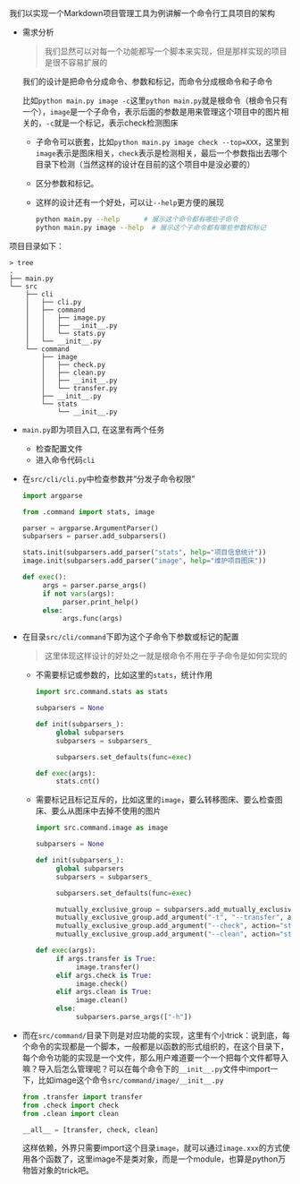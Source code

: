 我们以实现一个Markdown项目管理工具为例讲解一个命令行工具项目的架构

+ 需求分析
     >我们显然可以对每一个功能都写一个脚本来实现，但是那样实现的项目是很不容易扩展的

     我们的设计是把命令分成命令、参数和标记，而命令分成根命令和子命令

     比如`python main.py image -c`这里`python main.py`就是根命令（根命令只有一个），`image`是一个子命令，表示后面的参数是用来管理这个项目中的图片相关的，`-c`就是一个标记，表示check检测图床  
     + 子命令可以嵌套，比如`python main.py image check --top=XXX`，这里到`image`表示是图床相关，`check`表示是检测相关，最后一个参数指出去哪个目录下检测（当然这样的设计在目前的这个项目中是没必要的）
     + 区分参数和标记。

     + 这样的设计还有一个好处，可以让`--help`更方便的展现
          ```bash
          python main.py --help      # 展示这个命令都有哪些子命令
          python main.py image --help  # 展示这个子命令都有哪些参数和标记
          ```

项目目录如下：
```
> tree          
.
├── main.py
└── src
    ├── cli
    │   ├── cli.py
    │   ├── command
    │   │   ├── image.py
    │   │   ├── __init__.py
    │   │   └── stats.py
    │   └── __init__.py
    └── command
        ├── image
        │   ├── check.py
        │   ├── clean.py
        │   ├── __init__.py
        │   └── transfer.py
        ├── __init__.py
        └── stats
            └── __init__.py
```


+ `main.py`即为项目入口, 在这里有两个任务
     + 检查配置文件
     + 进入命令代码`cli`

+ 在`src/cli/cli.py`中检查参数并“分发子命令权限”
     ```python
     import argparse

     from .command import stats, image
     
     parser = argparse.ArgumentParser()
     subparsers = parser.add_subparsers()

     stats.init(subparsers.add_parser("stats", help="项目信息统计"))
     image.init(subparsers.add_parser("image", help="维护项目图床"))

     def exec():
          args = parser.parse_args()
          if not vars(args):
               parser.print_help()
          else:
               args.func(args)
     ```

+ 在目录`src/cli/command`下即为这个子命令下参数或标记的配置
     >这里体现这样设计的好处之一就是根命令不用在乎子命令是如何实现的

     + 不需要标记或参数的，比如这里的`stats`，统计作用
          ```python
          import src.command.stats as stats

          subparsers = None

          def init(subparsers_):
               global subparsers
               subparsers = subparsers_

               subparsers.set_defaults(func=exec)

          def exec(args):
               stats.cnt()    
          ```

     + 需要标记且标记互斥的，比如这里的`image`，要么转移图床、要么检查图床、要么从图床中去掉不使用的图片
          ```python
          import src.command.image as image

          subparsers = None

          def init(subparsers_):
               global subparsers
               subparsers = subparsers_

               subparsers.set_defaults(func=exec)

               mutually_exclusive_group = subparsers.add_mutually_exclusive_group()
               mutually_exclusive_group.add_argument("-t", "--transfer", action="store_true", help="使用图床前缀按照模式替换图床链接")
               mutually_exclusive_group.add_argument("--check", action="store_true", help="检测项目中的失效图床链接")
               mutually_exclusive_group.add_argument("--clean", action="store_true", help="检测图传中的图床链接, 删除未链接图片，要求图片在本地")

          def exec(args):
               if args.transfer is True:
                    image.transfer()
               elif args.check is True:
                    image.check()
               elif args.clean is True:
                    image.clean()
               else:
                    subparsers.parse_args(["-h"])
          ```

+ 而在`src/command/`目录下则是对应功能的实现，这里有个小trick：说到底，每个命令的实现都是一个脚本，一般都是以函数的形式组织的，在这个目录下，每个命令功能的实现是一个文件，那么用户难道要一个一个把每个文件都导入嘛？导入后怎么管理呢？可以在每个命令下的`__init__.py`文件中import一下，比如image这个命令`src/command/image/__init__.py`
     ```python
     from .transfer import transfer
     from .check import check 
     from .clean import clean

     __all__ = [transfer, check, clean]
     ```
     这样依赖，外界只需要import这个目录`image`，就可以通过`image.xxx`的方式使用各个函数了，这里image不是类对象，而是一个module，也算是python万物皆对象的trick吧。
